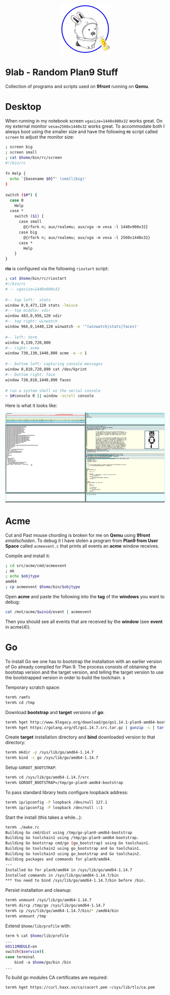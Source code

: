<p align="center">
  <img src="glendalab.png" alt="Banner">
</p>


# 9lab - Random Plan9 Stuff

Collection of programs and scripts used on **9front** running on **Qemu**.

# Desktop

When running in my notebook screen `vgasize=1440x900x32` works great. On my external monitor `vesa=2560x1440x32` works great. To accommodate both I always boot using the smaller size and have the following **rc** script called `screen` to adjust the monitor size:

```sh
; screen big
; screen small
; cat $home/bin/rc/screen
#!/bin/rc

fn Help {
  echo `{basename $0}^' (small|big)'
}

switch ($#*) {
  case 0
    Help
  case *
    switch ($1) {
      case small
        @{rfork n; aux/realemu; aux/vga -m vesa -l 1440x900x32}
      case big
        @{rfork n; aux/realemu; aux/vga -m vesa -l 2560x1440x32}
      case *
        Help
    }
}
```

**rio** is configured via the following `riostart` script:

```sh
; cat $home/bin/rc/riostart
#!/bin/rc
# -- vgasize=1440x900x32

#-- top left:  stats
window 0,0,473,120 stats -lmisce
#-- top middle: vdir
window 483,0,956,120 vdir
#-- top right: winwatch
window 966,0,1440,120 winwatch -e '^(winwatch|stats|faces)'

#-- left: term
window 0,130,720,800
#-- right: acme
window 730,130,1440,800 acme -a -c 1

#-- bottom left: capturing console messages
window 0,810,720,890 cat /dev/kprint
#-- bottom right: face
window 730,810,1440,890 faces

# run a system shell on the serial console
~ $#console 0 || window -scroll console
```

Here is what it looks like:

<p align="center">
  <img src="screen.png" alt="Screenshot">
</p>


# Acme

Cut and Past mouse chording is broken for me on **Qemu** using **9front** *emailschaden*. To debug it I have stolen a program from **Plan9 from User Space** called `acmeevent.c` that prints all events an **acme** window receives.

Compile and install it:

```sh
; cd src/acme/cmd/acmeevent
; mk
; echo $objtype
amd64
; cp acmeevent $home/bin/$objtype
```

Open **acme** and paste the following into the **tag** of the **windows** you want to debug:

```sh
cat /mnt/acme/$winid/event | acmeevent
```

Then you should see all events that are received by the **window** (see **event** in acme(4)).

# Go

To install Go we one has to bootstrap the installation with an earlier version of Go already compiled for Plan 9. The process consists of obtaining the bootstap version and the target version, and telling the target version to use the bootstrapped version in order to build the toolchain. s

Temporary scratch space:
```sh
term% ramfs
term% cd /tmp
```

Download **bootstrap** and **target** versions of **go**:
```sh
term% hget http://www.9legacy.org/download/go/go1.14.1-plan9-amd64-bootstrap.tbz | bunzip2  -c | tar x 
term% hget https://golang.org/dl/go1.14.7.src.tar.gz | gunzip -c | tar x
```

Create **target** installation directory and **bind** downloaded version to that directory:
```sh
term% mkdir -p /sys/lib/go/amd64-1.14.7 
term% bind -c go /sys/lib/go/amd64-1.14.7 
```

Setup `GOROOT_BOOTSTRAP`:
```sh
term% cd /sys/lib/go/amd64-1.14.7/src 
term% GOROOT_BOOTSTRAP=/tmp/go-plan9-amd64-bootstrap
```

To pass standard library tests configure loopback address:
```sh
term% ip/ipconfig -P loopback /dev/null 127.1 
term% ip/ipconfig -P loopback /dev/null ::1
```

Start the install (this takes a while...):
```sh
term% ./make.rc
Building Go cmd/dist using /tmp/go-plan9-amd64-bootstrap
Building Go toolchain1 using /tmp/go-plan9-amd64-bootstrap.
Building Go bootstrap cmd/go (go_bootstrap) using Go toolchain1.
Building Go toolchain2 using go_bootstrap and Go toolchain1.
Building Go toolchain3 using go_bootstrap and Go toolchain2.
Building packages and commands for plan9/amd64.
---
Installed Go for plan9/amd64 in /sys/lib/go/amd64-1.14.7
Installed commands in /sys/lib/go/amd64-1.14.7/bin
*** You need to bind /sys/lib/go/amd64-1.14.7/bin before /bin.
```

Persist installation and cleanup:
```sh
term% unmount /sys/lib/go/amd64-1.14.7 
term% dircp /tmp/go /sys/lib/go/amd64-1.14.7 
term% cp /sys/lib/go/amd64-1.14.7/bin/* /amd64/bin 
term% unmount /tmp
```

Extend `$home/lib/profile` with:
```sh
term % cat $home/lib/profile
...
GO111MODULE=on
switch($service){
case terminal
	bind -a $home/go/bin /bin
...	
```

To build go modules CA certificates are required:
```sh
term% hget https://curl.haxx.se/ca/cacert.pem >/sys/lib/tls/ca.pem 
```